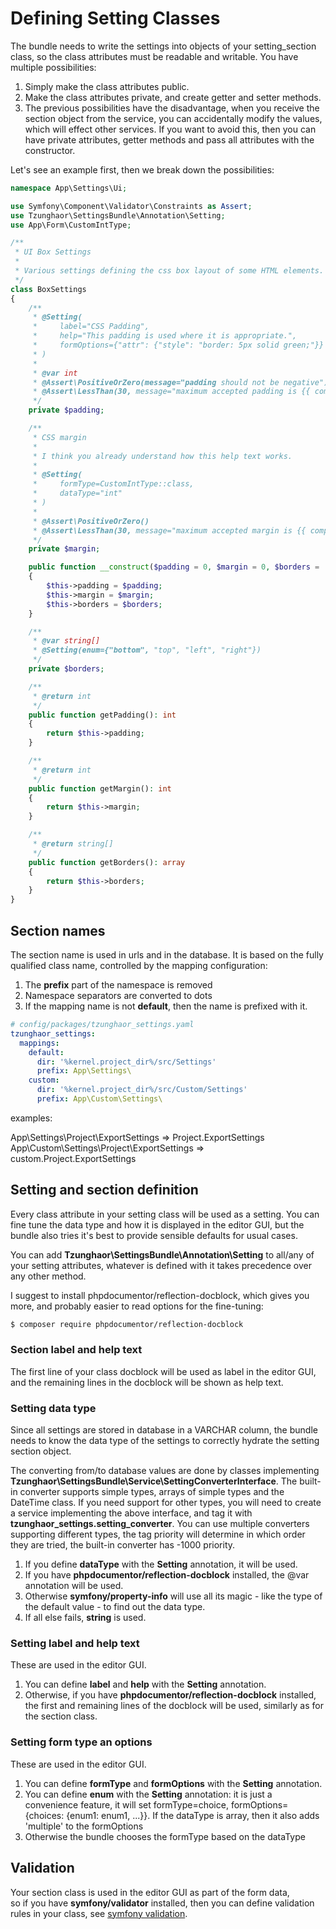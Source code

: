 Defining Setting Classes
========================

The bundle needs to write the settings into objects of your setting_section class,
so the class attributes must be readable and writable. You have multiple 
possibilities:

1. Simply make the class attributes public.
2. Make the class attributes private, and create getter and setter methods.
3. The previous possibilities have the disadvantage, when you receive the section
   object from the service, you can accidentally modify the values, which will
   effect other services. If you want to avoid this, then you can have private 
   attributes, getter methods and pass all attributes with the constructor. 

Let's see an example first, then we break down the possibilities:

```php
namespace App\Settings\Ui;

use Symfony\Component\Validator\Constraints as Assert;
use Tzunghaor\SettingsBundle\Annotation\Setting;
use App\Form\CustomIntType;

/**
 * UI Box Settings
 *
 * Various settings defining the css box layout of some HTML elements.
 */
class BoxSettings
{
    /**
     * @Setting(
     *     label="CSS Padding",
     *     help="This padding is used where it is appropriate.",
     *     formOptions={"attr": {"style": "border: 5px solid green;"}}
     * )
     *
     * @var int
     * @Assert\PositiveOrZero(message="padding should not be negative")
     * @Assert\LessThan(30, message="maximum accepted padding is {{ compared_value }} pixel")
     */
    private $padding;

    /**
     * CSS margin
     *
     * I think you already understand how this help text works.
     *
     * @Setting(
     *     formType=CustomIntType::class,
     *     dataType="int"
     * )
     *
     * @Assert\PositiveOrZero()
     * @Assert\LessThan(30, message="maximum accepted margin is {{ compared_value }} pixel")
     */
    private $margin;

    public function __construct($padding = 0, $margin = 0, $borders = [])
    {
        $this->padding = $padding;
        $this->margin = $margin;
        $this->borders = $borders;
    }

    /**
     * @var string[]
     * @Setting(enum={"bottom", "top", "left", "right"})
     */
    private $borders;

    /**
     * @return int
     */
    public function getPadding(): int
    {
        return $this->padding;
    }

    /**
     * @return int
     */
    public function getMargin(): int
    {
        return $this->margin;
    }

    /**
     * @return string[]
     */
    public function getBorders(): array
    {
        return $this->borders;
    }
}
```



Section names
-------------

The section name is used in urls and in the database. It is 
based on the fully qualified class name, controlled by
the mapping configuration:

1. The **prefix** part of the namespace is removed
1. Namespace separators are converted to dots
1. If the mapping name is not **default**, then the name is prefixed with it.

```yaml
# config/packages/tzunghaor_settings.yaml
tzunghaor_settings:
  mappings:
    default:
      dir: '%kernel.project_dir%/src/Settings'
      prefix: App\Settings\
    custom:
      dir: '%kernel.project_dir%/src/Custom/Settings'
      prefix: App\Custom\Settings\
```

examples:

App\Settings\Project\ExportSettings => Project.ExportSettings  
App\Custom\Settings\Project\ExportSettings => custom.Project.ExportSettings

Setting and section definition
------------------------------

Every class attribute in your setting class will be used as a setting.
You can fine tune the data type and how it is displayed in the editor GUI, but
the bundle also tries it's best to provide sensible defaults for usual cases.

You can add **Tzunghaor\SettingsBundle\Annotation\Setting** to all/any of your
setting attributes, whatever is defined with it takes precedence over any other
method.

I suggest to install phpdocumentor/reflection-docblock, which gives you more, and 
probably easier to read options for the fine-tuning:

```bash
$ composer require phpdocumentor/reflection-docblock
```

### Section label and help text

The first line of your class docblock will be used as label in the editor GUI, and
the remaining lines in the docblock will be shown as help text.

### Setting data type

Since all settings are stored in database in a VARCHAR column, the bundle 
needs to know the data type of the settings to correctly hydrate the
setting section object.

The converting from/to database values are done by classes implementing
**Tzunghaor\SettingsBundle\Service\SettingConverterInterface**. The built-in
converter supports simple types, arrays of simple types and the DateTime class. 
If you need support for other types, you will need to create a service implementing
the above interface, and tag it with **tzunghaor_settings.setting_converter**. You
can use multiple converters supporting different types, the tag priority will
determine in which order they are tried, the built-in converter has -1000 priority. 

1. If you define **dataType** with the **Setting** annotation, it will be used.
2. If you have **phpdocumentor/reflection-docblock** installed, the @var annotation
   will be used.
3. Otherwise **symfony/property-info** will use all its magic - like the type of
   the default value - to find out the data type.
4. If all else fails, **string** is used.

### Setting label and help text

These are used in the editor GUI.

1. You can define **label** and **help** with the **Setting** annotation.
2. Otherwise, if you have **phpdocumentor/reflection-docblock** installed,
   the first and remaining lines of the docblock will be used, similarly as
   for the section class.
   
### Setting form type an options

These are used in the editor GUI.

1. You can define **formType** and **formOptions** with the **Setting** annotation.
2. You can define **enum** with the **Setting** annotation: it is just a convenience
   feature, it will set formType=choice, 
   formOptions={choices: {enum1: enum1, ...}}. If the dataType is array, then it 
   also adds 'multiple' to the formOptions
3. Otherwise the bundle chooses the formType based on the dataType

Validation
----------

Your section class is used in the editor GUI as part of the form data,  
so if you have **symfony/validator** installed, then you can define validation
rules in your class, 
see [symfony validation](https://symfony.com/doc/current/validation.html).
